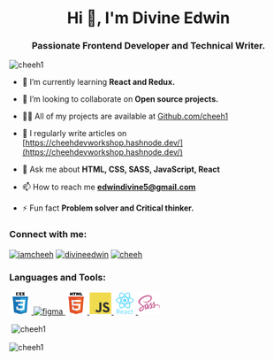 <h1 align="center">Hi 👋, I'm Divine Edwin</h1>
<h3 align="center">Passionate Frontend Developer and Technical Writer.</h3>

<p align="left"> <img src="https://komarev.com/ghpvc/?username=cheeh1&label=Profile%20views&color=0e75b6&style=flat" alt="cheeh1" /> </p>

- 🌱 I’m currently learning **React and Redux.**

- 👯 I’m looking to collaborate on **Open source projects.**

- 👨‍💻 All of my projects are available at [Github.com/cheeh1](Github.com/cheeh1)

- 📝 I regularly write articles on [https://cheehdevworkshop.hashnode.dev/](https://cheehdevworkshop.hashnode.dev/)

- 💬 Ask me about **HTML, CSS, SASS, JavaScript, React**

- 📫 How to reach me **edwindivine5@gmail.com**

- ⚡ Fun fact **Problem solver and Critical thinker.**

<h3 align="left">Connect with me:</h3>
<p align="left">
<a href="https://twitter.com/iamcheeh" target="blank"><img align="center" src="https://raw.githubusercontent.com/rahuldkjain/github-profile-readme-generator/master/src/images/icons/Social/twitter.svg" alt="iamcheeh" height="30" width="40" /></a>
<a href="https://linkedin.com/in/divineedwin" target="blank"><img align="center" src="https://raw.githubusercontent.com/rahuldkjain/github-profile-readme-generator/master/src/images/icons/Social/linked-in-alt.svg" alt="divineedwin" height="30" width="40" /></a>
<a href="https://hashnode.com/cheeh" target="blank"><img align="center" src="https://raw.githubusercontent.com/rahuldkjain/github-profile-readme-generator/master/src/images/icons/Social/hashnode.svg" alt="cheeh" height="30" width="40" /></a>
</p>

<h3 align="left">Languages and Tools:</h3>
<p align="left"> <a href="https://www.w3schools.com/css/" target="_blank" rel="noreferrer"> <img src="https://raw.githubusercontent.com/devicons/devicon/master/icons/css3/css3-original-wordmark.svg" alt="css3" width="40" height="40"/> </a> <a href="https://www.figma.com/" target="_blank" rel="noreferrer"> <img src="https://www.vectorlogo.zone/logos/figma/figma-icon.svg" alt="figma" width="40" height="40"/> </a> <a href="https://www.w3.org/html/" target="_blank" rel="noreferrer"> <img src="https://raw.githubusercontent.com/devicons/devicon/master/icons/html5/html5-original-wordmark.svg" alt="html5" width="40" height="40"/> </a> <a href="https://developer.mozilla.org/en-US/docs/Web/JavaScript" target="_blank" rel="noreferrer"> <img src="https://raw.githubusercontent.com/devicons/devicon/master/icons/javascript/javascript-original.svg" alt="javascript" width="40" height="40"/> </a> <a href="https://reactjs.org/" target="_blank" rel="noreferrer"> <img src="https://raw.githubusercontent.com/devicons/devicon/master/icons/react/react-original-wordmark.svg" alt="react" width="40" height="40"/> </a> <a href="https://sass-lang.com" target="_blank" rel="noreferrer"> <img src="https://raw.githubusercontent.com/devicons/devicon/master/icons/sass/sass-original.svg" alt="sass" width="40" height="40"/> </a>  </p>

<p>&nbsp;<img align="center" src="https://github-readme-stats.vercel.app/api?username=cheeh1&show_icons=true&locale=en" alt="cheeh1" /></p>

<p><img align="center" src="https://github-readme-streak-stats.herokuapp.com/?user=cheeh1&" alt="cheeh1" /></p>
